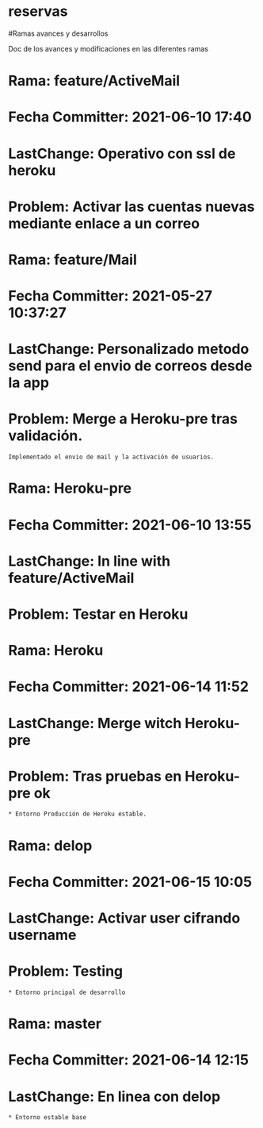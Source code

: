 # reservas


#Ramas avances y desarrollos

Doc de los avances y modificaciones en las diferentes ramas

# Rama: feature/ActiveMail
# Fecha Committer: 2021-06-10 17:40
# LastChange: Operativo con ssl de heroku
# Problem: Activar las cuentas nuevas mediante enlace a un correo
	

# Rama: feature/Mail
# Fecha Committer: 2021-05-27 10:37:27
# LastChange: Personalizado metodo send para el envio de correos desde la app
# Problem: Merge a Heroku-pre tras validación.
	Implementado el envio de mail y la activación de usuarios.
	
# Rama: Heroku-pre
# Fecha Committer: 2021-06-10 13:55
# LastChange: In line with feature/ActiveMail
# Problem: Testar en Heroku
	

# Rama: Heroku
# Fecha Committer: 2021-06-14 11:52
# LastChange: Merge witch Heroku-pre
# Problem: Tras pruebas en Heroku-pre ok
	* Entorno Producción de Heroku estable.
	
	
# Rama: delop
# Fecha Committer: 2021-06-15 10:05
# LastChange: Activar user cifrando username
# Problem: Testing
	* Entorno principal de desarrollo
	
# Rama: master
# Fecha Committer: 2021-06-14 12:15
# LastChange: En linea con delop
	* Entorno estable base